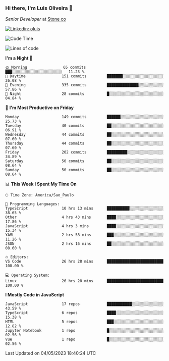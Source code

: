 ### Hi there, I'm Luis Oliveira 👋
*Senior Developer* at [Stone co](https://www.stone.com.br)  

[![Linkedin: oluis](https://img.shields.io/badge/-ooluis-blue?style=flat-square&logo=Linkedin&logoColor=white&link=https://www.linkedin.com/in/ooluis)](https://www.linkedin.com/in/ooluis/)

<!--START_SECTION:waka-->
![Code Time](http://img.shields.io/badge/Code%20Time-3%2C076%20hrs%2059%20mins-blue)

![Lines of code](https://img.shields.io/badge/From%20Hello%20World%20I%27ve%20Written-338.0%20thousand%20lines%20of%20code-blue)

**I'm a Night 🦉** 

```text
🌞 Morning                65 commits          ███░░░░░░░░░░░░░░░░░░░░░░   11.23 % 
🌆 Daytime                151 commits         ███████░░░░░░░░░░░░░░░░░░   26.08 % 
🌃 Evening                335 commits         ██████████████░░░░░░░░░░░   57.86 % 
🌙 Night                  28 commits          █░░░░░░░░░░░░░░░░░░░░░░░░   04.84 % 
```
📅 **I'm Most Productive on Friday** 

```text
Monday                   149 commits         ██████░░░░░░░░░░░░░░░░░░░   25.73 % 
Tuesday                  40 commits          ██░░░░░░░░░░░░░░░░░░░░░░░   06.91 % 
Wednesday                44 commits          ██░░░░░░░░░░░░░░░░░░░░░░░   07.60 % 
Thursday                 44 commits          ██░░░░░░░░░░░░░░░░░░░░░░░   07.60 % 
Friday                   202 commits         █████████░░░░░░░░░░░░░░░░   34.89 % 
Saturday                 50 commits          ██░░░░░░░░░░░░░░░░░░░░░░░   08.64 % 
Sunday                   50 commits          ██░░░░░░░░░░░░░░░░░░░░░░░   08.64 % 
```


📊 **This Week I Spent My Time On** 

```text
🕑︎ Time Zone: America/Sao_Paulo

💬 Programming Languages: 
TypeScript               10 hrs 13 mins      ██████████░░░░░░░░░░░░░░░   38.65 % 
Other                    4 hrs 43 mins       ████░░░░░░░░░░░░░░░░░░░░░   17.86 % 
JavaScript               4 hrs 3 mins        ████░░░░░░░░░░░░░░░░░░░░░   15.34 % 
YAML                     2 hrs 58 mins       ███░░░░░░░░░░░░░░░░░░░░░░   11.26 % 
JSON                     2 hrs 16 mins       ██░░░░░░░░░░░░░░░░░░░░░░░   08.60 % 

🔥 Editors: 
VS Code                  26 hrs 28 mins      █████████████████████████   100.00 % 

💻 Operating System: 
Linux                    26 hrs 28 mins      █████████████████████████   100.00 % 
```

**I Mostly Code in JavaScript** 

```text
JavaScript               17 repos            ███████████░░░░░░░░░░░░░░   43.59 % 
TypeScript               6 repos             ████░░░░░░░░░░░░░░░░░░░░░   15.38 % 
HTML                     5 repos             ███░░░░░░░░░░░░░░░░░░░░░░   12.82 % 
Jupyter Notebook         1 repo              █░░░░░░░░░░░░░░░░░░░░░░░░   02.56 % 
Vue                      1 repo              █░░░░░░░░░░░░░░░░░░░░░░░░   02.56 % 
```




 Last Updated on 04/05/2023 18:40:24 UTC
<!--END_SECTION:waka-->
